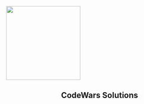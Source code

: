 
<img src="https://i.imgur.com/2LTDqtO.png" width="200px" alt="">
<br>
<h2 style="text-align: center;">CodeWars Solutions</h2>
